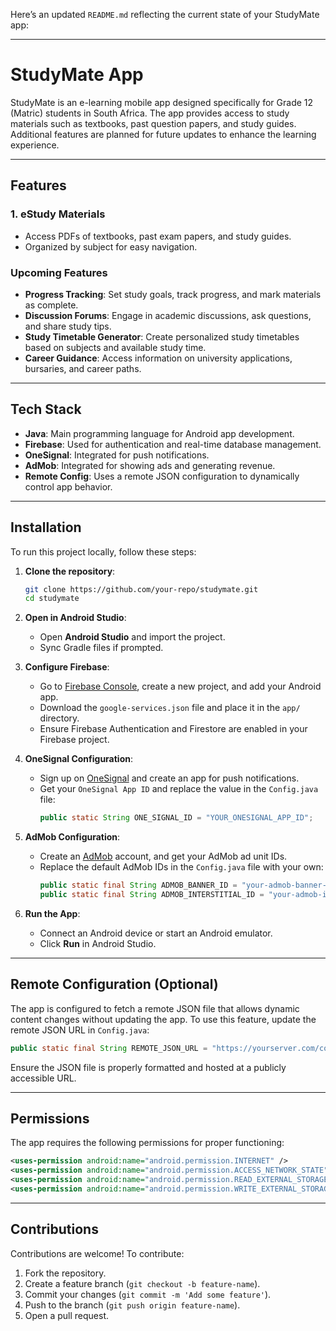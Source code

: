 Here’s an updated `README.md` reflecting the current state of your StudyMate app:

---

# StudyMate App

StudyMate is an e-learning mobile app designed specifically for Grade 12 (Matric) students in South Africa. The app provides access to study materials such as textbooks, past question papers, and study guides. Additional features are planned for future updates to enhance the learning experience.

---

## Features

### 1. **eStudy Materials**
   - Access PDFs of textbooks, past exam papers, and study guides.
   - Organized by subject for easy navigation.

### Upcoming Features
   - **Progress Tracking**: Set study goals, track progress, and mark materials as complete.
   - **Discussion Forums**: Engage in academic discussions, ask questions, and share study tips.
   - **Study Timetable Generator**: Create personalized study timetables based on subjects and available study time.
   - **Career Guidance**: Access information on university applications, bursaries, and career paths.

---

## Tech Stack

- **Java**: Main programming language for Android app development.
- **Firebase**: Used for authentication and real-time database management.
- **OneSignal**: Integrated for push notifications.
- **AdMob**: Integrated for showing ads and generating revenue.
- **Remote Config**: Uses a remote JSON configuration to dynamically control app behavior.

---

## Installation

To run this project locally, follow these steps:

1. **Clone the repository**:
    ```bash
    git clone https://github.com/your-repo/studymate.git
    cd studymate
    ```

2. **Open in Android Studio**:
    - Open **Android Studio** and import the project.
    - Sync Gradle files if prompted.

3. **Configure Firebase**:
    - Go to [Firebase Console](https://console.firebase.google.com/), create a new project, and add your Android app.
    - Download the `google-services.json` file and place it in the `app/` directory.
    - Ensure Firebase Authentication and Firestore are enabled in your Firebase project.

4. **OneSignal Configuration**:
    - Sign up on [OneSignal](https://onesignal.com/) and create an app for push notifications.
    - Get your `OneSignal App ID` and replace the value in the `Config.java` file:
      ```java
      public static String ONE_SIGNAL_ID = "YOUR_ONESIGNAL_APP_ID";
      ```

5. **AdMob Configuration**:
    - Create an [AdMob](https://admob.google.com/) account, and get your AdMob ad unit IDs.
    - Replace the default AdMob IDs in the `Config.java` file with your own:
      ```java
      public static final String ADMOB_BANNER_ID = "your-admob-banner-id";
      public static final String ADMOB_INTERSTITIAL_ID = "your-admob-interstitial-id";
      ```

6. **Run the App**:
    - Connect an Android device or start an Android emulator.
    - Click **Run** in Android Studio.

---

## Remote Configuration (Optional)

The app is configured to fetch a remote JSON file that allows dynamic content changes without updating the app. To use this feature, update the remote JSON URL in `Config.java`:

```java
public static final String REMOTE_JSON_URL = "https://yourserver.com/config.json";
```

Ensure the JSON file is properly formatted and hosted at a publicly accessible URL.

---

## Permissions

The app requires the following permissions for proper functioning:

```xml
<uses-permission android:name="android.permission.INTERNET" />
<uses-permission android:name="android.permission.ACCESS_NETWORK_STATE" />
<uses-permission android:name="android.permission.READ_EXTERNAL_STORAGE" />
<uses-permission android:name="android.permission.WRITE_EXTERNAL_STORAGE" />
```

---

## Contributions

Contributions are welcome! To contribute:

1. Fork the repository.
2. Create a feature branch (`git checkout -b feature-name`).
3. Commit your changes (`git commit -m 'Add some feature'`).
4. Push to the branch (`git push origin feature-name`).
5. Open a pull request.




